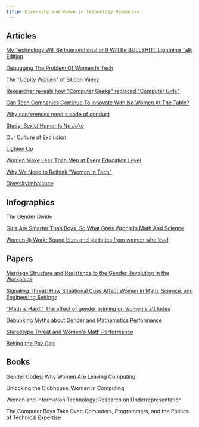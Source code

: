 ```yaml
---
title: Diversity and Women in Technology Resources
---
```


## Articles

[My Technology Will Be Intersectional or It Will Be BULLSHIT!: Lightning Talk Edition](http://juliepagano.com/blog/2012/04/29/my-technology-will-be-intersectional-or-it-will-be-bullshit-lightning-talk-edition/)

[Debugging The Problem Of Women In Tech](http://www.forbes.com/sites/women2/2012/06/04/debugging-the-problem-of-women-in-tech/)

[The "Uppity Women" of Silicon Valley](http://www.huffingtonpost.com/joan-williams/silicon-valley-sexism_b_1569784.html)

[Researcher reveals how "Computer Geeks" replaced "Computer Girls"](http://gender.stanford.edu/news/2011/researcher-reveals-how-%E2%80%9Ccomputer-geeks%E2%80%9D-replaced-%E2%80%9Ccomputergirls%E2%80%9D)

[Can Tech Companies Continue To Innovate With No Women At The Table?](http://www.fastcompany.com/1836031/can-tech-companies-continue-to-innovate-with-no-women-at-the-table)

[Why conferences need a code of conduct](http://www.jacobian.org/writing/codes-of-conduct/)

[Study: Sexist Humor Is No Joke](http://www.livescience.com/2005-study-sexist-humor-joke.html)

[Our Culture of Exclusion](http://ryanfunduk.com/culture-of-exclusion/)

[Lighten Up](http://therealkatie.net/blog/2012/mar/21/lighten-up/)

[Women Make Less Than Men at Every Education Level](http://www.good.is/post/women-make-less-than-men-at-every-education-level/)

[Why We Need to Rethink "Women in Tech"](http://www.thedailymuse.com/tech/why-we-need-to-rethink-women-in-tech/)

[DiversityImbalance](http://martinfowler.com/bliki/DiversityImbalance.html)

## Infographics

[The Gender Divide](http://www.nationaljournal.com/njonline/no_20100508_1960.php/infographic-the-gender-divide-20120319)

[Girls Are Smarter Than Boys, So What Goes Wrong In Math And Science](http://www.fastcodesign.com/1669339/girls-are-smarter-than-boys-so-what-goes-wrong-in-math-and-science-infographic?partner=homepage_newsletter)

[Women @ Work: Sound bites and statistics from women who lead](http://onlinemba.unc.edu/wp-content/uploads/Women-at-Work-Infographic-MBAatUNC.jpg)

## Papers

[Marriage Structure and Resistance to the Gender Revolution in the Workplace](http://papers.ssrn.com/sol3/papers.cfm?abstract_id=2018259)

[Signaling Threat: How Situational Cues Affect Women in Math, Science, and Engineering Settings](http://tigger.uic.edu/~mcmpsych/documents/MurphySteeleGross2007.pdf)

["Math is Hard!" The effect of gender priming on women's attitudes](http://ambadylab.stanford.edu/pubs/2006Steele.pdf)

[Debunking Myths about Gender and Mathematics Performance](http://www.ams.org/notices/201201/rtx120100010p.pdf)

[Stereotype Threat and Women's Math Performance](http://www.leedsmet.ac.uk/carnegie/learning_resources/LAW_PGCHE/SteeleandQuinnStereotypeThreat.pdf)

[Behind the Pay Gap](http://www.aauw.org/learn/research/upload/behindpaygap.pdf)

## Books

Gender Codes: Why Women Are Leaving Computing

Unlocking the Clubhouse: Women in Computing

Women and Information Technology: Research on Underrepresentation

The Computer Boys Take Over: Computers, Programmers, and the Politics of Technical Expertise
